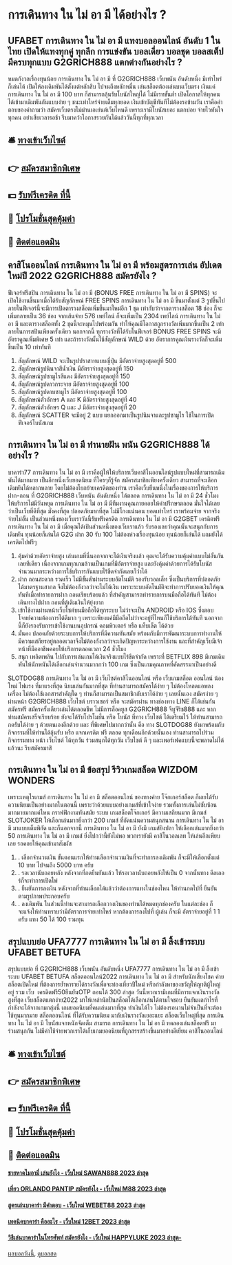 # การเดินทาง ใน ไม่ อา มี ได้อย่างไร ?
## UFABET การเดินทาง ใน ไม่ อา มี แทงบอลออนไลน์ อันดับ 1 ในไทย เปิดให้แทงทุกคู่ ทุกลีก การแข่งขัน บอลเดี่ยว บอลชุด บอลสเต็ป มีครบทุกแบบ G2GRICH888 แตกต่างกันอย่างไร ?
หมดกังวลเรื่องทุนน้อย การเดินทาง ใน ไม่ อา มี ที่ G2GRICH888 เว็บพนัน อันดับหนึ่ง มีเท่าไหร่ก็เล่นได้ เปิดให้ลงเดิมพันได้ตั้งแต่หลักสิบ ไปจนถึงหลักหมื่น เล่นสล็อตต้องเล่นบนเว็บตรง เงินแค่ การเดินทาง ใน ไม่ อา มี 100 บาท ก็สามารถลุ้นรับโบนัสใหญ่ได้ ไม่มีเรทขั้นต่ำ เปิดโอกาสให้ทุกคนได้เข้ามาเดิมพันกันแบบง่าย ๆ ชนะเท่าไหร่จ่ายเต็มทุกยอด เงินเข้าบัญชีทันทีไม่ต้องรอข้ามวัน เราคือคำตอบของคำถามว่า สมัครเว็บตรงไม่ผ่านเอเย่นต์เว็บไหนดี เพราะเรามีโบนัสเยอะ แตกบ่อย จ่ายไวทันใจทุกคน อย่าเสียเวลารอช้า รีบมาคว้าโอกาสรวยกันได้แล้ววันนี้ทุกที่ทุกเวลา

## 🛎 [ทางเข้าเว็บไซต์](https://bit.ly/3SdLNi2)
## 👉 [สมัครสมาชิกพิเศษ](https://bit.ly/3SdLNi2)
## 💵 [รับฟรีเครดิต ที่นี้](https://bit.ly/3dyRKHj)
## 👑 [โปรโมชั่นสุดคุ้มค่า](https://bit.ly/3dyRKHj)
## 📱 [ติดต่อแอดมิน](https://bit.ly/3dyRKHj)

## คาสิโนออนไลน์ การเดินทาง ใน ไม่ อา มี พร้อมสูตรการเล่น อัปเดตใหม่ปี 2022 G2GRICH888 สมัครยังไง ?
ฟีเจอร์ฟรีสปิน การเดินทาง ใน ไม่ อา มี (BONUS FREE การเดินทาง ใน ไม่ อา มี SPINS) จะเปิดใช้งานขึ้นมาเมื่อได้รับสัญลักษณ์ FREE SPINS การเดินทาง ใน ไม่ อา มี ขึ้นมาตั้งแต่ 3 รูปขึ้นไป ภายในฟีเจอร์นี้จะมีการเปิดตารางสล็อตเพิ่มขึ้นมาใหม่อีก 1 ชุด เท่ากับว่าจากตารางสล็อต 18 ช่อง ก็จะเพิ่มกลายเป็น 36 ช่อง จากเส้นจ่าย 576 เพย์ไลน์ ก็จะเพิ่มเป็น 2304 เพย์ไลน์ การเดินทาง ใน ไม่ อา มี และตารางสล็อตทั้ง 2 ชุดนี้จะหมุนไปพร้อมกัน ทำให้คุณมีโอกาสถูกรางวัลเพิ่มมากขึ้นเป็น 2 เท่าภายในการสปินเพียงครั้งเดียว นอกจากนี้ ทุกรางวัลที่ได้รับในฟีเจอร์ BONUS FREE SPINS จะมีอัตราคูณเพิ่มพิเศษ 5 เท่า และถ้ารางวัลนั้นใช้สัญลักษณ์ WILD ด้วย อัตราการคูณเงินรางวัลก็จะเพิ่มขึ้นเป็น 10 เท่าทันที
1. สัญลักษณ์ WILD จะเป็นรูปปราสาทแบบญี่ปุ่น มีอัตราจ่ายสูงสุดอยู่ที่ 500
2. สัญลักษณ์รูปนินจาสีน้ำเงิน มีอัตราจ่ายสูงสุดอยู่ที่ 150
3. สัญลักษณ์รูปซามูไรสีแดง มีอัตราจ่ายสูงสุดอยู่ที่ 150
4. สัญลักษณ์รูปดาวกระจาย มีอัตราจ่ายสูงสุดอยู่ที่ 100
5. สัญลักษณ์รูปดาบซามูไร มีอัตราจ่ายสูงสุดอยู่ที่ 100
6. สัญลักษณ์ตัวอักษร A และ K มีอัตราจ่ายสูงสุดอยู่ที่ 40
7. สัญลักษณ์ตัวอักษร Q และ J มีอัตราจ่ายสูงสุดอยู่ที่ 20
8. สัญลักษณ์ SCATTER จะมีอยู่ 2 แบบ แยกออกมาเป็นรูปนินจาและรูปซามูไร ใช้ในการเปิดฟีเจอร์โบนัสเกม

## การเดินทาง ใน ไม่ อา มี ทํานายฝัน พนัน G2GRICH888 ได้อย่างไร ?
บาคาร่า77 การเดินทาง ใน ไม่ อา มี เราคือผู้ให้ให้บริการเว็บคาสิโนออนไลน์รูปแบบใหม่ที่สามารถเดิมพันได้มากมาย เป็นอีกหนึ่งเว็บยอดนิยม ที่ใครๆก็รู้จัก สมัครสมาชิกเพียงครั้งเดียว สามารถที่จะเลือกเดิมพันได้หลากหลาย โดยไม่ต้องโยกย้ายเครดิตของท่าน เราคือเว็บยืนหนึ่งในเรื่องของการให้บริการ ฝาก-ถอน ที่ G2GRICH888 เว็บพนัน อันดับหนึ่ง ได้ตลอด การเดินทาง ใน ไม่ อา มี 24 ชั่วโมง ให้บริการไม่มีวันหยุด การเดินทาง ใน ไม่ อา มี มีทีมงานคุณภายคอยให้คำปรึกษาตลอด มั่นใจได้เลยว่าเป็นเว็บที่ดีที่สุด มั่งคงที่สุด ปลอดภัยมากที่สุด ไม่มีโกงแน่นอน ยอดเท่าไหร่ เราพร้อมจ่าย จากจริงจ่ายไม่อั้น เป็นส่วนหนึ่งของเว็บเราวันนี้รับฟรีเครดิต การเดินทาง ใน ไม่ อา มี G2GBET เครดิตฟรี การเดินทาง ใน ไม่ อา มี เมื่อคุณได้เป้นส่วนหนึ่งของเว็บเราแล้ว รับรองเลยว่าคุณนั้นจะสนุกกับการเดิมพัน ทุนน้อยก็เล่นได้ G2G ฝาก 30 รับ 100 ไม่ต้องห่วงเรื่องทุนน้อย ทุนน้อยก็เล่นได้ แถมยังได้เครดิตไปฟรีๆ
1. คุ้มค่าด้วยอัตราจ่ายสูง เล่นเกมที่นี่นอกจากจะได้เงินจริงแล้ว คุณจะได้รับความคุ้มค่าแบบไม่อั้นกันเลยทีเดียว เนื่องจากเกมทุกเกมล้วนเป็นเกมที่มีอัตราจ่ายสูง และยังคุ้มค่าด้วยการได้รับโบนัสจำนวนมากระหว่างการใช้บริการกันแบบไร้ขีดจำกัดเลยก็ว่าได้
2. ฝาก ถอนสะดวก รวดเร็ว ไม่มีขั้นต่ำผ่านระบบอัตโนมัติ รองรับวอลเล็ท ซึ่งเป็นบริการที่ปลอดภัยได้มาตรฐานสากล จึงไม่ต้องกังวลว่าจะไม่ได้เงิน เพราะระบบอัตโนมัติจะทำการปรับยอดเงินให้คุณทันทีเมื่อทำรายการฝาก ถอนเรียบร้อยแล้ว ที่สำคัญสามารถทำรายการบนมือถือได้ทันที ไม่ต้องเดินทางไปฝาก ถอนที่ตู้เติมเงินให้ยุ่งยาก
3. เข้าใช้งานผ่านหน้าเว็บไซต์บนมือถือได้ทุกระบบ ไม่ว่าจะเป็น ANDROID หรือ IOS ซึ่งตอบโจทย์ความต้องการได้ดีมาก ๆ เพราะเพียงแค่มีมือถือไม่ว่าจะอยู่ที่ไหนก็ใช้บริการได้ทันที นอกจากนี้ก็ยังรองรับการเข้าใช้งานบนอุปกรณ์ คอมพิวเตอร์ หรือ แท็บเล็ต ได้ด้วย
4. มั่นคง ปลอดภัยด้วยระบบการให้บริการที่มีความทันสมัย พร้อมกับมีการพัฒนาระบบการทำงานให้มีความเสถียรอยู่ตลอดเวลาจึงไม่ต้องกังวลว่าจะเกิดปัญหาระหว่างการใช้งาน และที่สำคัญเว็บมีเจ้าหน้าที่มืออาชีพคอยให้บริการตลอดเวลา 24 ชั่วโมง
5. สนุก เพลิดเพลิน ไปกับการเล่นเกมได้เงินจริงแบบไร้ขีดจำกัด เพราะที่ BETFLIX 898 มีเกมเดิมพันให้นักพนันได้เลือกเล่นจำนวนมากกว่า 100 เกม ซึ่งเป็นเกมคุณภาพที่คัดสรรมาเป็นอย่างดี

SLOTDOG88 การเดินทาง ใน ไม่ อา มี เว็บไซต์คาสิโนออนไลน์ หรือ เว็บเกมสล็อต ออนไลน์ น้องใหม่ ไฟแรง ที่มาแรงที่สุด นิยมเล่นกันมากที่สุด ที่ท่านสามารถสมัครได้ง่าย ๆ ไม่ต้องโหลดแอพลงเครื่อง ไม่ต้องใช้เอกสารสำคัญใด ๆ ท่านก็สามารถเป็นสมาชิกกับเราได้ง่าย ๆ เลยนั้นเอง สมัครง่าย ๆ ผ่านหน้า G2GRICH888 เว็บไซต์ บราวเซอร์ หรือ จะสมัครผ่าน ทางช่องทาง LINE ก็ได้เช่นกัน สมัครฟรี สมัครครั้งเดียวเล่นได้ตลอดชีพ ไม่มีการล็อคยูส G2GRICH888 จีทูจีริช888 และ หากท่านสมัครเสร็จเรียบร้อย ยังจะได้รับโปรโมชั่น หรือ โบนัส ที่ทาง เว็บไซต์ ได้เตรียมไว้ ให้ท่านสามารถกดรับได้ง่าย ๆ ด้วยตนเองอีกด้วย และ ที่พิเศษไปมากกว่านั้น คือ ทาง SLOTDOG88 ยังมาพร้อมกับ กิจกรรมที่ให้ท่านได้ลุ้นรับ หรือ แจกเครดิต ฟรี ตลอด ทุกเดือนอีกด้วยนั้นเอง ท่านสามารถไปร่วมกิจกรรมทาง หน้า เว็บไซต์ ได้ทุกวัน ร่วมสนุกได้ทุกวัน เว็บไซต์ ดี ๆ และเพอร์เฟคแบบนี้จะพลาดไม่ได้แล้วนะ รีบสมัครมาสิ

## การเดินทาง ใน ไม่ อา มี ข้อสรุป รีวิวเกมสล็อต WIZDOM WONDERS
เพราะเหตุไรเกมส์ การเดินทาง ใน ไม่ อา มี สล็อตออนไลน์ ของทางค่าย โจ๊กเกอร์สล็อต ก็เลยได้รับความนิยมเป็นอย่างมากในตอนนี้ เพราะว่าด้วยแบบอย่างเกมส์ที่เข้าใจง่าย รวมทั้งการเล่นไม่ซับซ้อนมากมายมากแค่ไหน กราฟฟิกงามทันสมัย ระบบ เกมสล็อตโจ๊กเกอร์ มีความเสถียนมาก มีเกมส์ SLOTJOKER ให้เลือกเล่นมากยิ่งกว่า 200 เกมส์ ที่อัดแน่นความสนุกสนาน การเดินทาง ใน ไม่ อา มี มาแบบเต็มพิกัด และก็นอกจากนี้ การเดินทาง ใน ไม่ อา มี ยังมี เกมส์ยิงปลา ให้เลือกเล่นมากยิ่งกว่า 50 การเดินทาง ใน ไม่ อา มี เกมส์ ยิ่งไปกว่านี้ยังไม่พอ พวกเรายังมี คาสิโนวอลเลท ให้เล่นอีกเพียบเลย รอคอยให้คุณเข้ามาสัมผัส
1. . เลือกจำนวนเงิน ขั้นตอนแรกให้ท่านเลือกจำนวนเงินที่จะทำการลงเดิมพัน ก็จะมีให้เลือกตั้งแต่ 10 บาท ไปจนถึง 5000 บาท ครับ
2. . รอเวลานับถอยหลัง หลังจากที่กดยืนยันแล้ว ให้รอเวลานับถอยหลังให้เป็น 0 จากนั้นทาง ดีลเลอร์ก็จะทำการเปิดไพ่
3. . ยืนยันการลงเงิน หลังจากที่ท่านเลือกได้แล้วว่าต้องการแทงในช่องไหน ให้ท่านกดไปที่ ยืนยัน ตามรูปภาพประกอบครับ
4. . ลงเดิมพัน ในส่วนนี้ท่านจะสามารถเลือกวางเงินของท่านได้หมดทุกช่องครับ ในแต่ละช่อง ก็จะแจ้งให้ท่านทราบว่ามีอัตราการจ่ายเท่าไหร่ หากต้องการลงไปที่ ผู้เล่น ก็จะมี อัตราจ่ายอยู่ที่ 1 1 ครับ แทง 50 ได้ 100 รวมทุน

## สรุปแบบย่อ UFA7777 การเดินทาง ใน ไม่ อา มี ลิ้งเข้าระบบ UFABET BETUFA
สรุปแบบย่อ ที่ G2GRICH888 เว็บพนัน อันดับหนึ่ง UFA7777 การเดินทาง ใน ไม่ อา มี ลิ้งเข้าระบบ UFABET BETUFA สล็อตออนไลน์2022 การเดินทาง ใน ไม่ อา มี สำหรับนักเสี่ยงโชค ค่ายสล็อตเปิดใหม่ ที่ต้องการย้ำหารายได้รางวัลเพื่อจะท่องเที่ยวปีใหม่ หรือกำลังหาของขวัญให้ญาติผู้ใหญ่อยู่ รวม เว็บ  เครดิตฟรี50ยืนยันOTP ถอนได้ 300 ล่าสุด วันนี้พวกเรามีเกมที่มีการแจกเงินรางวัลสูงที่สุด เว็บสล็อตแตกง่าย2022 มาให้เหล่านักปั่นสล็อตได้เลือกเล่นได้ตามใจชอบ ยืนยันผลกำไรที่กำลังจะได้จากเกมกลุ่มนี้ เกมยอดนิยมที่คนเล่นมากที่สุด ทำเงินได้ไว ไม่ต้องรอนานไม่จำเป็นที่จะต้องใช้ทุนมากมาย สล็อตออนไลน์ ที่ได้รับความนิยม มากับเงินรางวัลเยอะแยะ สล็อตเว็บใหญ่ที่สุด การเดินทาง ใน ไม่ อา มี โบนัสแจกหนักจัดเต็ม สามารถ การเดินทาง ใน ไม่ อา มี ทดลองเล่นสล็อตฟรี มาร่วมสนุกกัน ไม่มีค่าใช้จ่ายพวกเราได้เก็บเกมยอดนิยมที่ถูกสรรสร้างขึ้นมาอย่างดีเยี่ยม คาสิโนออนไลน์

## 🛎 [ทางเข้าเว็บไซต์](https://bit.ly/3SdLNi2)
## 👉 [สมัครสมาชิกพิเศษ](https://bit.ly/3SdLNi2)
## 💵 [รับฟรีเครดิต ที่นี้](https://bit.ly/3dyRKHj)
## 👑 [โปรโมชั่นสุดคุ้มค่า](https://bit.ly/3dyRKHj)
## 📱 [ติดต่อแอดมิน](https://bit.ly/3dyRKHj)

#### [ชายหาดไมอามี่ เล่นยังไง - เว็บใหม่ SAWAN888 2023 ล่าสุด](https://atom.io/themes/ชายหาดไมอามี่%20เล่นยังไง%20-%20เว็บใหม่%20sawan888%202023%20ล่าสุด)
#### [เที่ยว ORLANDO PANTIP สมัครยังไง - เว็บใหม่ M88 2023 ล่าสุด](https://atom.io/themes/เที่ยว%20orlando%20pantip%20สมัครยังไง%20-%20เว็บใหม่%20m88%202023%20ล่าสุด)
#### [สูตรเล่นบาคาร่า มีคำตอบ - เว็บใหม่ WEBET88 2023 ล่าสุด](https://atom.io/themes/สูตรเล่นบาคาร่า%20มีคำตอบ%20-%20เว็บใหม่%20webet88%202023%20ล่าสุด)
#### [เทคนิคบาคาร่า คืออะไร - เว็บใหม่ 12BET 2023 ล่าสุด](https://atom.io/themes/เทคนิคบาคาร่า%20คืออะไร%20-%20เว็บใหม่%2012bet%202023%20ล่าสุด)
#### [วิธีเล่นบาคาร่าในโทรศัพท์ สมัครยังไง - เว็บใหม่ HAPPYLUKE 2023 ล่าสุด-](https://atom.io/themes/วิธีเล่นบาคาร่าในโทรศัพท์%20สมัครยังไง%20-%20เว็บใหม่%20happyluke%202023%20ล่าสุด-)

[ผลบอลวันนี้](https://siamsport.tv "ผลบอลวันนี้"), [ดูบอลสด](https://siamsport.tv/ดูบอลสด "ดูบอลสด")